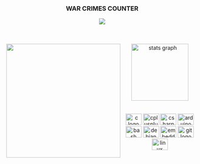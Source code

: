 <div>
  <div align="center">
    <h3>WAR CRIMES COUNTER</h3>
    <img src="https://profile-counter.glitch.me/JunkoFuruto/count.svg"/>
  </div>
</div>
<br clear="both"/>
<br clear="both"/>
<br clear="both"/>
<div>
  <img align="left" height="300" src="https://media.tenor.com/xS7keKI7IIMAAAAC/terry-davis-frnm.gif"  />
</div>
<div align="right">
  <div align="center">
    <img src="https://github-readme-stats.vercel.app/api/top-langs/?username=junkofuruto&layout=compact&theme=dark&hide_border=true&count_private=false" height="150" alt="stats graph"/>
    <br/><br/>
  </div>
  <br/>
  <div align="center">
    <img src="https://cdn.jsdelivr.net/gh/devicons/devicon/icons/c/c-original.svg" height="30" width="42" alt="c logo"  />
    <img src="https://cdn.jsdelivr.net/gh/devicons/devicon/icons/cplusplus/cplusplus-original.svg" height="30" width="42" alt="cplusplus logo"  />
    <img src="https://cdn.jsdelivr.net/gh/devicons/devicon/icons/csharp/csharp-original.svg" height="30" width="42" alt="csharp logo"  />
    <img src="https://cdn.jsdelivr.net/gh/devicons/devicon/icons/arduino/arduino-original.svg" height="30" width="42" alt="arduino logo"  />
    <img src="https://cdn.jsdelivr.net/gh/devicons/devicon/icons/bash/bash-original.svg" height="30" width="42" alt="bash logo"  />
    <img src="https://cdn.jsdelivr.net/gh/devicons/devicon/icons/debian/debian-original.svg" height="30" width="42" alt="debian logo"  />
    <img src="https://cdn.jsdelivr.net/gh/devicons/devicon/icons/embeddedc/embeddedc-original.svg" height="30" width="42" alt="embeddedc logo"  />
    <img src="https://cdn.jsdelivr.net/gh/devicons/devicon/icons/git/git-original.svg" height="30" width="42" alt="git logo"  />
    <img src="https://cdn.jsdelivr.net/gh/devicons/devicon/icons/linux/linux-original.svg" height="30" width="42" alt="linux logo"  />
  </div>
</div>
